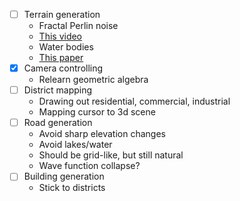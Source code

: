 - [ ] Terrain generation
	- Fractal Perlin noise
	- [This video](https://www.youtube.com/watch?v=gsJHzBTPG0Y)
	- Water bodies
	- [This paper](https://www.cs.umd.edu/class/spring2018/cmsc425/Lects/lect13-2d-perlin.pdf)
- [x] Camera controlling
	- Relearn geometric algebra
- [ ] District mapping
	- Drawing out residential, commercial, industrial
	- Mapping cursor to 3d scene
- [ ] Road generation
	- Avoid sharp elevation changes
	- Avoid lakes/water
	- Should be grid-like, but still natural
	- Wave function collapse?
- [ ] Building generation
	- Stick to districts